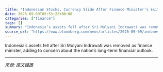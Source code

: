 ```yaml
---
title: "Indonesian Stocks, Currency Slide After Finance Minister’s Exit"
date: 2025-09-09T00:53:22+08:00
categories: ["finance"]
tags: []
summary: "Indonesia’s assets fell after Sri Mulyani Indrawati was removed as finance minister, adding to concern about the nation’s long-term financial outlook."
source_url: "https://www.bloomberg.com/news/articles/2025-09-09/indonesian-markets-brace-for-volatility-after-indrawati-s-exit"
---
```


Indonesia’s assets fell after Sri Mulyani Indrawati was removed as finance minister, adding to concern about the nation’s long-term financial outlook.

---

*来源: [原文链接](https://www.bloomberg.com/news/articles/2025-09-09/indonesian-markets-brace-for-volatility-after-indrawati-s-exit)*
